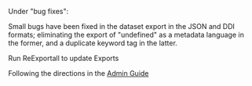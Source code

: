 Under "bug fixes":

Small bugs have been fixed in the dataset export in the JSON and DDI formats; eliminating the export of "undefined" as a metadata language in the former, and a duplicate keyword tag in the latter. 

Run ReExportall to update Exports

Following the directions in the [Admin Guide](http://guides.dataverse.org/en/5.12/admin/metadataexport.html#batch-exports-through-the-api)
